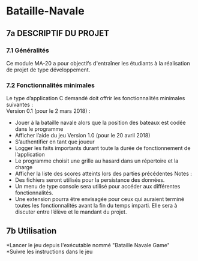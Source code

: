 # Bataille-Navale

## 7a DESCRIPTIF DU PROJET

### 7.1	Généralités
Ce module MA-20 a pour objectifs d'entraîner les étudiants à la réalisation de projet de type développement.
### 7.2	Fonctionnalités minimales
Le type d’application C demandé doit offrir les fonctionnalités minimales suivantes :<br/>
Version 0.1 (pour le 2 mars 2018) :
*	Jouer à la bataille navale alors que la position des bateaux est codée dans le programme
*	Afficher l’aide du jeu
Version 1.0 (pour le 20 avril 2018)
*	S’authentifier en tant que joueur
*	Logger les faits importants durant toute la durée de fonctionnement de l’application
*	Le programme choisit une grille au hasard dans un répertoire et la charge 
*	Afficher la liste des scores atteints lors des parties précédentes
Notes : 
*	Des fichiers seront utilisés pour la persistance des données.
*	Un menu de type console sera utilisé pour accéder aux différentes fonctionnalités.
*	Une extension pourra être envisagée pour ceux qui auraient terminé toutes les fonctionnalités avant la fin du temps imparti. Elle sera à discuter entre l’élève et le mandant du projet.

## 7b Utilisation
*Lancer le jeu depuis l'exécutable nommé "Bataille Navale Game"<br/>
*Suivre les instructions dans le jeu
